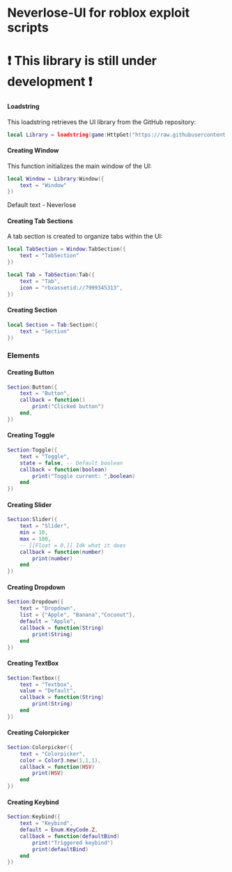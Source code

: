 # Neverlose-UI for roblox exploit scripts
# ❗ This library is still under development ❗

#### Loadstring
This loadstring retrieves the UI library from the GitHub repository:
```lua
local Library = loadstring(game:HttpGet("https://raw.githubusercontent.com/quasdoto/Neverlose-UI/refs/heads/main/uisource.lua"))()
```

#### Creating Window
This function initializes the main window of the UI:
```lua
local Window = Library:Window({
    text = "Window"
})
```
Default text - Neverlose

#### Creating Tab Sections
A tab section is created to organize tabs within the UI:
```lua
local TabSection = Window:TabSection({
    text = "TabSection"
})

local Tab = TabSection:Tab({
    text = "Tab",
    icon = "rbxassetid://7999345313",
})
```

#### Creating Section
```lua
local Section = Tab:Section({
    text = "Section"
})
```

### Elements

#### Creating Button
```lua
Section:Button({
    text = "Button",
    callback = function()
        print("Clicked button")
    end,
})
```

#### Creating Toggle
```lua
Section:Toggle({
    text = "Toggle",
    state = false, -- Default boolean
    callback = function(boolean)
        print("Toggle current: ",boolean)
    end
})
```

#### Creating Slider
```lua
Section:Slider({
    text = "Slider",
    min = 10,
    max = 100,
    -- [[Float = 0,]] Idk what it does
    callback = function(number)
        print(number)
    end
})

```

#### Creating Dropdown
```lua
Section:Dropdown({
    text = "Dropdown",
    list = {"Apple", "Banana","Coconut"},
    default = "Apple",
    callback = function(String)
        print(String)
    end
})
```

#### Creating TextBox
```lua
Section:Textbox({
    text = "Textbox",
    value = "Default",
    callback = function(String)
        print(String)
    end
})
```

#### Creating Colorpicker
```lua
Section:Colorpicker({
    text = "Colorpicker",
    color = Color3.new(1,1,1),
    callback = function(HSV)
        print(HSV)
    end
})
```

#### Creating Keybind
```lua
Section:Keybind({
    text = "Keybind",
    default = Enum.KeyCode.Z,
    callback = function(defaultBind)
        print("Triggered keybind")
        print(defaultBind)
    end
})
```
